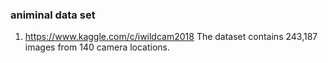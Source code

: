 ### animinal data set 

1. https://www.kaggle.com/c/iwildcam2018
The dataset contains 243,187 images from 140 camera locations.
